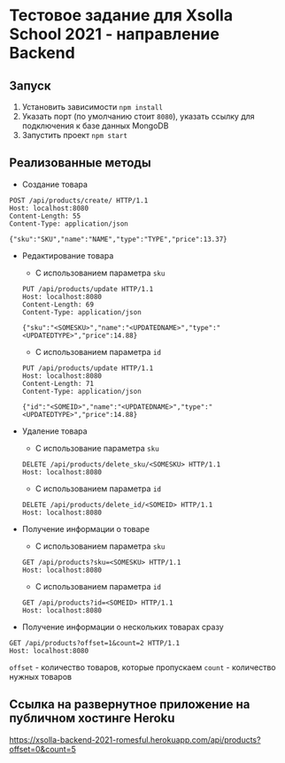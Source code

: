 # Тестовое задание для Xsolla School 2021 - направление Backend
## Запуск
1. Установить зависимости `npm install`
2. Указать порт (по умолчанию стоит `8080`), указать ссылку для подключения к базе данных MongoDB
3. Запустить проект `npm start`

## Реализованные методы
+ Создание товара
```
POST /api/products/create/ HTTP/1.1
Host: localhost:8080
Content-Length: 55
Content-Type: application/json

{"sku":"SKU","name":"NAME","type":"TYPE","price":13.37}
```

+ Редактирование товара
  + С использованием параметра `sku`
  ```
  PUT /api/products/update HTTP/1.1
  Host: localhost:8080
  Content-Length: 69
  Content-Type: application/json

  {"sku":"<SOMESKU>","name":"<UPDATEDNAME>","type":"<UPDATEDTYPE>","price":14.88}
  ```
  
  + С использованием параметра `id`
  ```
  PUT /api/products/update HTTP/1.1
  Host: localhost:8080
  Content-Length: 71
  Content-Type: application/json

  {"id":"<SOMEID>","name":"<UPDATEDNAME>","type":"<UPDATEDTYPE>","price":14.88}
  ```
  
+ Удаление товара
  + С использование параметра `sku`
  ```
  DELETE /api/products/delete_sku/<SOMESKU> HTTP/1.1
  Host: localhost:8080
  ```
  
  + С использованием параметра `id`
  ```
  DELETE /api/products/delete_id/<SOMEID> HTTP/1.1
  Host: localhost:8080
  ```
+ Получение информации о товаре
  + С использованием параметра `sku`
  ```
  GET /api/products?sku=<SOMESKU> HTTP/1.1
  Host: localhost:8080
  ```
  
  + С использованием параметра `id`
  ```
  GET /api/products?id=<SOMEID> HTTP/1.1
  Host: localhost:8080
  ```
+ Получение информации о нескольких товарах сразу
```
GET /api/products?offset=1&count=2 HTTP/1.1
Host: localhost:8080
```
`offset` - количество товаров, которые пропускаем
`count` - количество нужных товаров

## Ссылка на развернутное приложение на публичном хостинге Heroku
https://xsolla-backend-2021-romesful.herokuapp.com/api/products?offset=0&count=5
